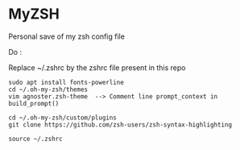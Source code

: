 # MyZSH

Personal save of my zsh config file


Do :

Replace ~/.zshrc by the zshrc file present in this repo

```
sudo apt install fonts-powerline
cd ~/.oh-my-zsh/themes
vim agnoster.zsh-theme  --> Comment line prompt_context in build_prompt()

cd ~/.oh-my-zsh/custom/plugins
git clone https://github.com/zsh-users/zsh-syntax-highlighting

source ~/.zshrc
```

